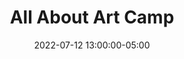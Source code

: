 ---
date: 2022-07-12 13:00:00-05:00
dates: 1:00 pm every day from Jul 11 2022 to Jul 15 2022
draft: false
durationMinutes: 240
title: All About Art Camp
---
